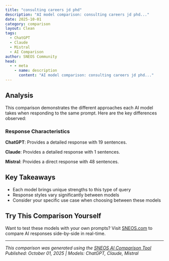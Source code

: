 ```yaml
---
title: "consulting careers jd phd"
description: "AI model comparison: consulting careers jd phd..."
date: 2025-10-01
category: comparison
layout: Clean
tags:
  - ChatGPT
  - Claude
  - Mistral
  - AI Comparison
author: SNEOS Community
head:
  - - meta
    - name: description
      content: "AI model comparison: consulting careers jd phd..."
---
```


<ChatComparison
  title="consulting careers jd phd"
  prompt="consulting careers jd phd"
  :responses='{
    "ChatGPT": "Certainly! Here\u2019s an overview of consulting careers for individuals with JD (Juris Doctor) and PhD degrees, including relevant roles, skills, and considerations:\n\n### Consulting Careers for JD and PhD Graduates\n\n---\n\n### 1. Consulting Opportunities for JD Graduates\n\n**Common Roles:**\n- Legal Consultant\n- Compliance Consultant\n- Risk Management Consultant\n- Regulatory Affairs Consultant\n- Management Consultant (with legal expertise)\n- Corporate Strategy Consultant (focus on legal implications)\n\n**Key Skills \u0026 Strengths:**\n- Strong analytical and critical thinking skills\n- Expertise in regulatory environments and legal frameworks\n- Contract analysis and negotiation\n- Risk assessment and mitigation\n- Strong communication and argumentation skills\n- Understanding of business and commercial law\n\n**Typical Employers:**\n- Management consulting firms (e.g., McKinsey, BCG, Bain)\n- Legal consulting firms\n- Big 4 advisory services (Deloitte, PwC, EY, KPMG)\n- Corporate legal departments\n- Regulatory agencies and think tanks\n\n**Career Path Insights:**\n- JD holders may start in legal departments or law firms and transition to consultancy roles focusing on compliance, corporate governance, or regulatory strategy.\n- Some firms have dedicated legal advisory practices.\n- Advanced policy consulting roles may be available, especially in government or non-profits.\n\n---\n\n### 2. Consulting Opportunities for PhD Graduates\n\n**Common Roles:**\n- Management Consultant (specializing in a technical or scientific domain)\n- Strategy Consultant\n- Research \u0026 Development (R\u0026D) Consultant\n- Data Science/Analytics Consultant\n- Life Sciences/Healthcare Consultant (for PhDs in biology, medicine)\n- Technology Consultant\n- Policy Consultant\n\n**Key Skills \u0026 Strengths:**\n- Deep subject-matter expertise in a specific domain\n- Research and data analysis skills\n- Ability to solve complex problems using quantitative and qualitative methods\n- Project management\n- Strong writing and presenting skills\n- Translating complex technical concepts into business value\n\n**Typical Employers:**\n- Top-tier management consulting firms\n- Specialist consulting firms in healthcare, technology, education, or environment\n- Government and policy consulting organizations\n- Corporate R\u0026D advisory firms\n- Market research and analytics companies\n\n**Career Path Insights:**\n- PhDs can leverage their expertise to advise clients on R\u0026D investments, innovation strategy, technical feasibility, or regulatory compliance.\n- Many management consulting firms value PhDs for their problem-solving abilities and may place them in strategic roles after training.\n- Transition to consulting often requires learning business frameworks and client engagement skills.\n\n---\n\n### 3. Combined JD \u002B PhD Consulting Opportunities\n\n**Unique Advantages:**\n- Expertise in legal aspects of highly technical fields (e.g., intellectual property law for biotech or engineering)\n- Competitive edge in regulatory consulting, especially in highly regulated industries like pharmaceuticals, energy, or finance\n- Ability to bridge complex technical knowledge and legal frameworks in policy development\n\n**Example Roles:**\n- Intellectual Property (IP) Strategy Consultant\n- Legal and Regulatory Strategy Consultant for Science/Tech Firms\n- Policy Advisor in Science \u0026 Technology Law\n- Compliance Consultant specialized in technical regulations\n\n---\n\n### Tips for Transitioning into Consulting with JD or PhD\n\n- Develop business acumen through courses (e.g., MBA, business analytics, etc.)\n- Network with consultants and alumni working in consulting firms\n- Prepare for case interviews (common in management consulting)\n- Highlight transferable skills: analytical ability, communication, research, problem-solving\n- Consider internships or project roles related to consulting during studies\n\n---\n\nIf you want, I can provide sample resumes, cover letters, or interview preparation tips tailored for JD or PhD candidates entering consulting. Just let me know!",
    "Claude": "# Consulting Careers for JD/PhD Holders\n\n## Why JDs and PhDs Are Valued in Consulting\n\n**Core Skills That Transfer:**\n- Advanced analytical and research capabilities\n- Complex problem-solving experience\n- Strong written and verbal communication\n- Subject matter expertise\n- Critical thinking and logical reasoning\n\n## Types of Consulting for Advanced Degree Holders\n\n### **Management Consulting**\n- **Top-tier firms:** McKinsey, BCG, Bain\n- **Strategy roles:** Corporate strategy, market entry, M\u0026A\n- **Implementation:** Organizational transformation, operations improvement\n\n### **Specialized Consulting**\n- **Legal/Regulatory:** Compliance, regulatory strategy, litigation support\n- **Industry-specific:** Healthcare, energy, financial services, technology\n- **Academic/Research:** Think tanks, policy consulting, expert witness work\n\n### **Boutique Consulting**\n- **Niche expertise:** Leveraging PhD specialization or legal background\n- **Independent consulting:** Solo practice or small firm partnerships\n- **Government consulting:** Policy analysis, regulatory affairs\n\n## Entry Strategies\n\n### **Traditional Paths**\n- **MBA programs:** Many top firms recruit heavily from MBA programs\n- **Direct application:** Leverage advanced degree for experienced hire positions\n- **Networking:** Academic and professional connections\n\n### **Alternative Routes**\n- **Internal consulting:** Corporate strategy roles within companies\n- **Government-to-private:** Policy experience \u2192 regulatory consulting\n- **Academic-to-industry:** Research expertise \u2192 specialized consulting\n\n## Compensation Expectations\n\n### **Management Consulting**\n- **Entry level (experienced hire):** $150K-200K\u002B base\n- **Senior levels:** $250K-500K\u002B total compensation\n- **Partner track:** $1M\u002B potential\n\n### **Specialized Consulting**\n- **Varies widely:** $100K-300K\u002B depending on niche and demand\n- **Expert witness work:** $300-1000\u002B per hour for testimonies\n\n## Preparation Tips\n\n### **Skills Development**\n- **Business acumen:** Take finance, strategy, or business courses\n- **Case interview prep:** Essential for top-tier firms\n- **Technology skills:** Excel, PowerPoint, data analysis tools\n- **Industry knowledge:** Stay current on business trends\n\n### **Application Strategy**\n- **Resume adaptation:** Translate academic/legal experience to business value\n- **Story development:** Articulate why consulting fits your career goals\n- **Network building:** Connect with consultants and recruiters\n- **Practice interviews:** Case studies and behavioral questions\n\n## Challenges to Consider\n\n- **Cultural transition:** Academic/legal \u2192 business environment\n- **Travel demands:** Significant time away from home\n- **Work-life balance:** Long hours and demanding deadlines\n- **Starting \u0022over\u0022:** May feel like step back initially despite advanced degrees\n\n## Success Factors\n\n- **Adaptability:** Willingness to learn new industries quickly\n- **Client focus:** Shift from research/analysis to actionable recommendations\n- **Team collaboration:** Moving from independent work to team-based projects\n- **Commercial mindset:** Understanding business impact and ROI\n\nWould you like me to elaborate on any specific aspect, such as preparation strategies for particular types of consulting or more details about the transition process?",
    "Mistral": "Consulting careers can be highly rewarding for individuals with a JD (Juris Doctor) or PhD (Doctor of Philosophy) background. Both degrees provide a strong foundation in analytical thinking, problem-solving, and research, which are valuable skills in the consulting industry. Here are some key points to consider:\n\n### JD in Consulting\n\n1. **Legal Consulting**:\n   - **Specialization**: JDs can specialize in legal consulting, providing advice on regulatory compliance, intellectual property, mergers and acquisitions, and other legal matters.\n   - **Roles**: Legal consultants, compliance officers, regulatory advisors.\n   - **Firms**: Law firms, consulting firms with legal practices, in-house legal departments of corporations.\n\n2. **Management Consulting**:\n   - **Skills**: JDs bring strong analytical and communication skills, which are valuable in management consulting.\n   - **Roles**: Strategy consultants, operations consultants, risk management consultants.\n   - **Firms**: Big Four consulting firms (Deloitte, PwC, EY, KPMG), boutique consulting firms, and specialized legal consulting firms.\n\n3. **Public Policy and Government Consulting**:\n   - **Specialization**: JDs can work on public policy issues, regulatory affairs, and government relations.\n   - **Roles**: Policy analysts, regulatory affairs consultants, government relations specialists.\n   - **Firms**: Public policy consulting firms, think tanks, government agencies.\n\n### PhD in Consulting\n\n1. **Industry-Specific Consulting**:\n   - **Specialization**: PhDs can specialize in consulting within their field of expertise, such as healthcare, technology, finance, or education.\n   - **Roles**: Industry analysts, technical consultants, research consultants.\n   - **Firms**: Industry-specific consulting firms, boutique consulting firms, and large multinational consulting firms.\n\n2. **Management Consulting**:\n   - **Skills**: PhDs bring deep analytical skills, research expertise, and subject matter knowledge, which are valuable in management consulting.\n   - **Roles**: Strategy consultants, operations consultants, data analysts.\n   - **Firms**: Big Four consulting firms, McKinsey, BCG, Bain \u0026 Company, and other top-tier consulting firms.\n\n3. **Research and Development Consulting**:\n   - **Specialization**: PhDs can work on R\u0026D projects, innovation strategies, and technology consulting.\n   - **Roles**: R\u0026D consultants, innovation specialists, technology consultants.\n   - **Firms**: Technology consulting firms, R\u0026D departments of corporations, and innovation labs.\n\n### General Tips for Consulting Careers\n\n1. **Networking**:\n   - Attend industry conferences, join professional associations, and leverage alumni networks to build connections in the consulting industry.\n\n2. **Certifications**:\n   - Consider obtaining relevant certifications such as the Certified Management Consultant (CMC) or specialized certifications in your field of expertise.\n\n3. **Internships and Experience**:\n   - Gain practical experience through internships, part-time work, or volunteer projects to build a strong resume.\n\n4. **Continuous Learning**:\n   - Stay updated with industry trends, new methodologies, and technological advancements to remain competitive.\n\n5. **Soft Skills**:\n   - Develop strong communication, teamwork, and client management skills, which are crucial in consulting.\n\n### Transitioning into Consulting\n\n1. **Tailor Your Resume**:\n   - Highlight transferable skills and relevant experience. Emphasize projects, research, and any consulting-related work.\n\n2. **Case Interviews**:\n   - Prepare for case interviews, which are common in consulting recruitment. Practice solving business problems and presenting solutions.\n\n3. **Informational Interviews**:\n   - Conduct informational interviews with professionals in the consulting industry to gain insights and advice.\n\n4. **Professional Development**:\n   - Take courses or workshops in consulting methodologies, project management, and business strategy to enhance your skill set.\n\n### Conclusion\n\nBoth JD and PhD holders have unique strengths that can be leveraged in consulting careers. By focusing on their areas of expertise and developing the necessary skills, they can successfully transition into the consulting industry and make significant contributions."
  }'
  published-date="22:18"
/>

## Analysis

This comparison demonstrates the different approaches each AI model takes when responding to the same prompt. Here are the key differences observed:

### Response Characteristics

**ChatGPT**: Provides a detailed response with 19 sentences. 

**Claude**: Provides a detailed response with 1 sentences. 

**Mistral**: Provides a direct response with 48 sentences. 

## Key Takeaways

- Each model brings unique strengths to this type of query
- Response styles vary significantly between models
- Consider your specific use case when choosing between these models

## Try This Comparison Yourself

Want to test these models with your own prompts? Visit [SNEOS.com](https://sneos.com) to compare AI responses side-by-side in real-time.

---

*This comparison was generated using the [SNEOS AI Comparison Tool](https://sneos.com)*
*Published: October 01, 2025 | Models: ChatGPT, Claude, Mistral*
